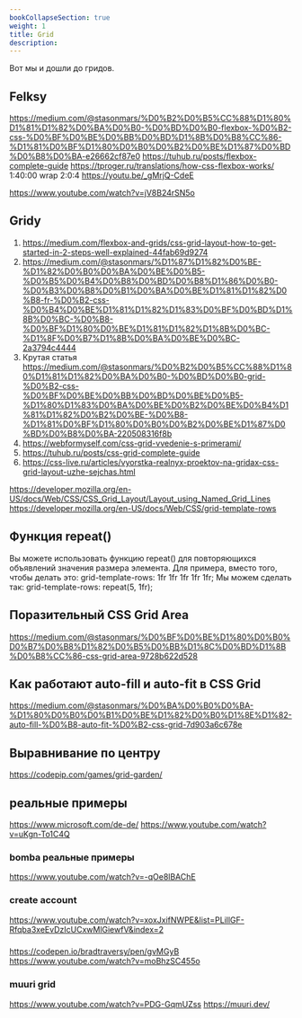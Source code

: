 ```yaml
---
bookCollapseSection: true
weight: 1
title: Grid
description:
---
```


Вот мы и дошли до гридов. 
## Felksy
https://medium.com/@stasonmars/%D0%B2%D0%B5%CC%88%D1%80%D1%81%D1%82%D0%BA%D0%B0-%D0%BD%D0%B0-flexbox-%D0%B2-css-%D0%BF%D0%BE%D0%BB%D0%BD%D1%8B%D0%B8%CC%86-%D1%81%D0%BF%D1%80%D0%B0%D0%B2%D0%BE%D1%87%D0%BD%D0%B8%D0%BA-e26662cf87e0
https://tuhub.ru/posts/flexbox-complete-guide
https://tproger.ru/translations/how-css-flexbox-works/
1:40:00
wrap 2:0:4
https://youtu.be/_gMrjQ-CdeE

https://www.youtube.com/watch?v=jV8B24rSN5o

## Gridy

1. https://medium.com/flexbox-and-grids/css-grid-layout-how-to-get-started-in-2-steps-well-explained-44fab69d9274
2. https://medium.com/@stasonmars/%D1%87%D1%82%D0%BE-%D1%82%D0%B0%D0%BA%D0%BE%D0%B5-%D0%B5%D0%B4%D0%B8%D0%BD%D0%B8%D1%86%D0%B0-%D0%B3%D0%B8%D0%B1%D0%BA%D0%BE%D1%81%D1%82%D0%B8-fr-%D0%B2-css-%D0%B4%D0%BE%D1%81%D1%82%D1%83%D0%BF%D0%BD%D1%8B%D0%BC-%D0%B8-%D0%BF%D1%80%D0%BE%D1%81%D1%82%D1%8B%D0%BC-%D1%8F%D0%B7%D1%8B%D0%BA%D0%BE%D0%BC-2a3794c4444
3. Крутая статья https://medium.com/@stasonmars/%D0%B2%D0%B5%CC%88%D1%80%D1%81%D1%82%D0%BA%D0%B0-%D0%BD%D0%B0-grid-%D0%B2-css-%D0%BF%D0%BE%D0%BB%D0%BD%D0%BE%D0%B5-%D1%80%D1%83%D0%BA%D0%BE%D0%B2%D0%BE%D0%B4%D1%81%D1%82%D0%B2%D0%BE-%D0%B8-%D1%81%D0%BF%D1%80%D0%B0%D0%B2%D0%BE%D1%87%D0%BD%D0%B8%D0%BA-220508316f8b
4. https://webformyself.com/css-grid-vvedenie-s-primerami/
5. https://tuhub.ru/posts/css-grid-complete-guide
6. https://css-live.ru/articles/vyorstka-realnyx-proektov-na-gridax-css-grid-layout-uzhe-sejchas.html

https://developer.mozilla.org/en-US/docs/Web/CSS/CSS_Grid_Layout/Layout_using_Named_Grid_Lines
https://developer.mozilla.org/en-US/docs/Web/CSS/grid-template-rows


## Функция repeat()
Вы можете использовать функцию repeat() для повторяющихся объявлений значения размера элемента. Для примера, вместо того, чтобы делать это:
grid-template-rows: 1fr 1fr 1fr 1fr 1fr;
Мы можем сделать так:
grid-template-rows: repeat(5, 1fr);


## Поразительный CSS Grid Area

https://medium.com/@stasonmars/%D0%BF%D0%BE%D1%80%D0%B0%D0%B7%D0%B8%D1%82%D0%B5%D0%BB%D1%8C%D0%BD%D1%8B%D0%B8%CC%86-css-grid-area-9728b622d528


## Как работают auto-fill и auto-fit в CSS Grid

https://medium.com/@stasonmars/%D0%BA%D0%B0%D0%BA-%D1%80%D0%B0%D0%B1%D0%BE%D1%82%D0%B0%D1%8E%D1%82-auto-fill-%D0%B8-auto-fit-%D0%B2-css-grid-7d903a6c678e


## Выравнивание по центру


https://codepip.com/games/grid-garden/


## реальные примеры

https://www.microsoft.com/de-de/
https://www.youtube.com/watch?v=uKgn-To1C4Q

### bomba реальные примеры
https://www.youtube.com/watch?v=-qOe8lBAChE

### create account 

https://www.youtube.com/watch?v=xoxJxifNWPE&list=PLillGF-Rfqba3xeEvDzIcUCxwMlGiewfV&index=2

###

https://codepen.io/bradtraversy/pen/gvMGyB
https://www.youtube.com/watch?v=moBhzSC455o

### muuri grid

https://www.youtube.com/watch?v=PDG-GqmUZss
https://muuri.dev/
